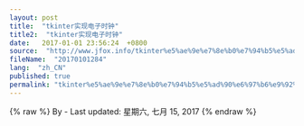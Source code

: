 ```yaml
---
layout: post
title:  "tkinter实现电子时钟"
title2:  "tkinter实现电子时钟"
date:   2017-01-01 23:56:24  +0800
source:  "http://www.jfox.info/tkinter%e5%ae%9e%e7%8e%b0%e7%94%b5%e5%ad%90%e6%97%b6%e9%92%9f.html"
fileName:  "20170101284"
lang:  "zh_CN"
published: true
permalink: "tkinter%e5%ae%9e%e7%8e%b0%e7%94%b5%e5%ad%90%e6%97%b6%e9%92%9f.html"
---
```

{% raw %}
By  - Last updated: 星期六, 七月 15, 2017
{% endraw %}